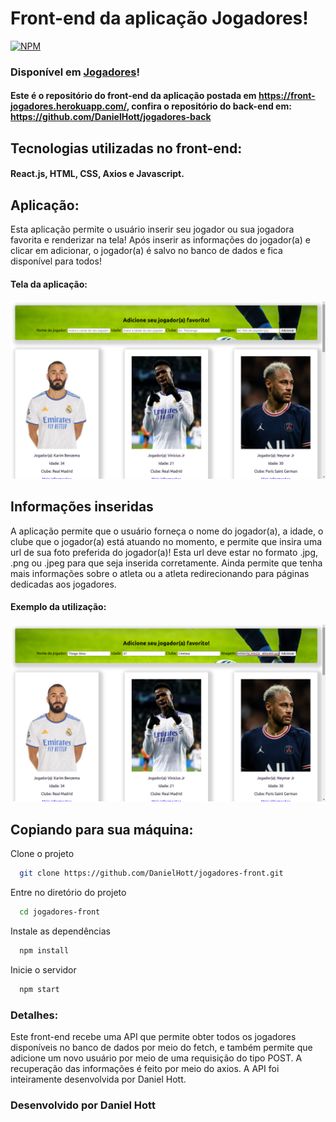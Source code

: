 # Front-end da aplicação Jogadores!

[![NPM](https://img.shields.io/npm/l/react)](https://github.com/DanielHott/Pagina-de-Receitas/blob/master/LICENSE)

### Disponível em  [Jogadores](https://jogadores-front-jw4s.vercel.app/)!

#### Este é o repositório do front-end da aplicação postada em https://front-jogadores.herokuapp.com/, confira o repositório do back-end em: https://github.com/DanielHott/jogadores-back

## Tecnologias utilizadas no front-end:

#### React.js, HTML, CSS, Axios e Javascript.

## Aplicação: 

Esta aplicação permite o usuário inserir seu jogador ou sua jogadora favorita e renderizar na tela! Após inserir as informações do jogador(a) e clicar em adicionar,
o jogador(a) é salvo no banco de dados e fica disponível para todos!
#### Tela da aplicação:
![Web 1](https://github.com/DanielHott/imagens/blob/master/jogadoresfront.png)

## Informações inseridas
A aplicação permite que o usuário forneça o nome do jogador(a), a idade, o clube que o jogador(a) está atuando no momento, e permite que insira uma url
de sua foto preferida do jogador(a)! Esta url deve estar no formato .jpg, .png ou .jpeg para que seja inserida corretamente. Ainda permite que tenha mais
informações sobre o atleta ou a atleta redirecionando para páginas dedicadas aos jogadores.

#### Exemplo da utilização:
![Web 1](https://github.com/DanielHott/imagens/blob/master/jogadoresfront2.png)

## Copiando para sua máquina:

Clone o projeto

```bash
  git clone https://github.com/DanielHott/jogadores-front.git
```

Entre no diretório do projeto

```bash
  cd jogadores-front
```

Instale as dependências

```bash
  npm install
```

Inicie o servidor

```bash
  npm start
```

### Detalhes:

Este front-end recebe uma API que permite obter todos os jogadores disponíveis no banco de dados por meio do fetch, e também permite que adicione um novo usuário por meio de uma requisição do tipo POST. A recuperação das informações é feito por meio do axios. A API foi inteiramente desenvolvida por Daniel Hott.

 ### Desenvolvido por Daniel Hott
